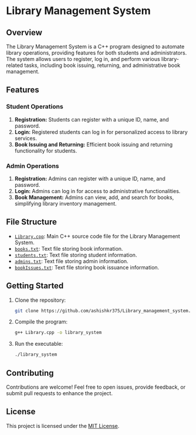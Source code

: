 
# Library Management System

## Overview

The Library Management System is a C++ program designed to automate library operations, providing features for both students and administrators. The system allows users to register, log in, and perform various library-related tasks, including book issuing, returning, and administrative book management.

## Features

### Student Operations
1. **Registration:** Students can register with a unique ID, name, and password.
2. **Login:** Registered students can log in for personalized access to library services.
3. **Book Issuing and Returning:** Efficient book issuing and returning functionality for students.

### Admin Operations
1. **Registration:** Admins can register with a unique ID, name, and password.
2. **Login:** Admins can log in for access to administrative functionalities.
3. **Book Management:** Admins can view, add, and search for books, simplifying library inventory management.

## File Structure

- [`Library.cpp`](Library.cpp): Main C++ source code file for the Library Management System.
- [`books.txt`](books.txt): Text file storing book information.
- [`students.txt`](students.txt): Text file storing student information.
- [`admins.txt`](admins.txt): Text file storing admin information.
- [`bookIssues.txt`](bookIssues.txt): Text file storing book issuance information.

## Getting Started

1. Clone the repository:

    ```bash
    git clone https://github.com/ashishkr375/Library_management_system.git
    ```

2. Compile the program:

    ```bash
    g++ Library.cpp -o library_system
    ```

3. Run the executable:

    ```bash
    ./library_system
    ```

## Contributing

Contributions are welcome! Feel free to open issues, provide feedback, or submit pull requests to enhance the project.

## License

This project is licensed under the [MIT License](LICENSE).


